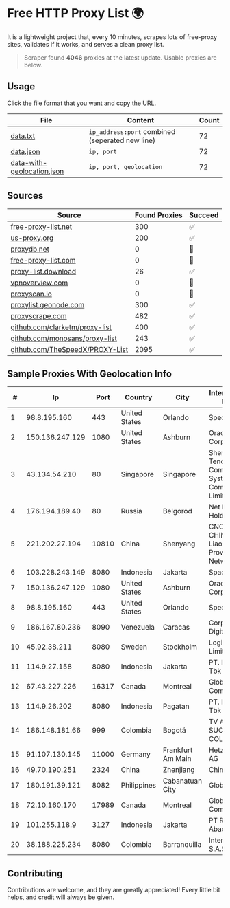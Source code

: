 
# Free HTTP Proxy List 🌍

It is a lightweight project that, every 10 minutes, scrapes lots of free-proxy sites, validates if it works, and serves a clean proxy list.


> Scraper found **4046** proxies at the latest update. Usable proxies are below.

## Usage

Click the file format that you want and copy the URL.


|File|Content|Count|
|----|-------|-----|
|[data.txt](https://raw.githubusercontent.com/themiralay/Proxy-List-World/master/data.txt)|`ip_address:port` combined (seperated new line)|72|
|[data.json](https://raw.githubusercontent.com/themiralay/Proxy-List-World/master/data.json)|`ip, port`|72|
|[data-with-geolocation.json](https://raw.githubusercontent.com/themiralay/Proxy-List-World/master/data-with-geolocation.json)|`ip, port, geolocation`|72|

## Sources

|Source|Found Proxies|Succeed|
|------|-------------|-------|
|[free-proxy-list.net](https://free-proxy-list.net)|300|✅|
|[us-proxy.org](https://www.us-proxy.org)|200|✅|
|[proxydb.net](http://proxydb.net)|0|🚫|
|[free-proxy-list.com](https://free-proxy-list.com/?page=&port=&type%5B%5D=http&type%5B%5D=https&up_time=0&search=Search)|0|🚫|
|[proxy-list.download](https://www.proxy-list.download/HTTP)|26|✅|
|[vpnoverview.com](https://vpnoverview.com/privacy/anonymous-browsing/free-proxy-servers)|0|🚫|
|[proxyscan.io](https://www.proxyscan.io)|0|🚫|
|[proxylist.geonode.com](https://proxylist.geonode.com/api/proxy-list?limit=300&page=1&sort_by=lastChecked&sort_type=desc&protocols=http,https)|300|✅|
|[proxyscrape.com](https://api.proxyscrape.com/v2/?request=displayproxies&protocol=http&timeout=10000&country=all&ssl=all&anonymity=all)|482|✅|
|[github.com/clarketm/proxy-list](https://raw.githubusercontent.com/clarketm/proxy-list/master/proxy-list-raw.txt)|400|✅|
|[github.com/monosans/proxy-list](https://raw.githubusercontent.com/monosans/proxy-list/main/proxies/http.txt)|243|✅|
|[github.com/TheSpeedX/PROXY-List](https://raw.githubusercontent.com/TheSpeedX/PROXY-List/master/http.txt)|2095|✅|


## Sample Proxies With Geolocation Info

|#|Ip|Port|Country|City|Internet Service Provider|
|-|--|----|-------|----|-------------------------|
|1|98.8.195.160|443|United States|Orlando|Spectrum|
|2|150.136.247.129|1080|United States|Ashburn|Oracle Corporation|
|3|43.134.54.210|80|Singapore|Singapore|Shenzhen Tencent Computer Systems Company Limited|
|4|176.194.189.40|80|Russia|Belgorod|Net By Net Holding LLC|
|5|221.202.27.194|10810|China|Shenyang|CNC Group CHINA169 Liaoning Province Network|
|6|103.228.243.149|8080|Indonesia|Jakarta|SpaceX Starlink|
|7|150.136.247.129|1080|United States|Ashburn|Oracle Corporation|
|8|98.8.195.160|443|United States|Orlando|Spectrum|
|9|186.167.80.236|8090|Venezuela|Caracas|Corporacion Digitel C.A|
|10|45.92.38.211|8080|Sweden|Stockholm|LogicForge Limited|
|11|114.9.27.158|8080|Indonesia|Jakarta|PT. INDOSAT Tbk|
|12|67.43.227.226|16317|Canada|Montreal|GloboTech Communications|
|13|114.9.26.202|8080|Indonesia|Pagatan|PT. INDOSAT Tbk|
|14|186.148.181.66|999|Colombia|Bogotá|TV AZTECA SUCURSAL COLOMBIA|
|15|91.107.130.145|11000|Germany|Frankfurt Am Main|Hetzner Online AG|
|16|49.70.190.251|2324|China|Zhenjiang|Chinanet|
|17|180.191.39.121|8082|Philippines|Cabanatuan City|Globe Telecom|
|18|72.10.160.170|17989|Canada|Montreal|GloboTech Communications|
|19|101.255.118.9|3127|Indonesia|Jakarta|PT Remala Abadi|
|20|38.188.225.234|8080|Colombia|Barranquilla|Intercaribe TV S.A.S.|



## Contributing

Contributions are welcome, and they are greatly appreciated! Every
little bit helps, and credit will always be given.


